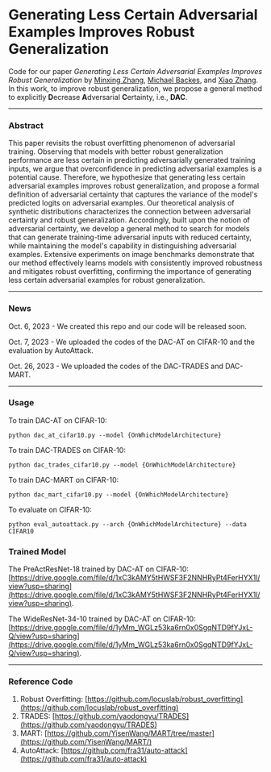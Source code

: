 # Generating Less Certain Adversarial Examples Improves Robust Generalization

Code for our paper _Generating Less Certain Adversarial Examples Improves Robust Generalization_ by [Minxing Zhang](https://scholar.google.com/citations?user=wsSLja0AAAAJ&hl=en&oi=ao), [Michael Backes](https://scholar.google.com/citations?user=ZVS3KOEAAAAJ&hl=en&oi=ao), and [Xiao Zhang](https://scholar.google.com/citations?user=L-lz7CUAAAAJ&hl=en&oi=ao). In this work, to improve robust generalization, we propose a general method to explicitly **D**ecrease **A**dversarial **C**ertainty, i.e., **DAC**.

***

### Abstract

This paper revisits the robust overfitting phenomenon of adversarial training. Observing that models with better robust generalization performance are less certain in predicting adversarially generated training inputs, we argue that overconfidence in predicting adversarial examples is a potential cause. Therefore, we hypothesize that generating less certain adversarial examples improves robust generalization, and propose a formal definition of adversarial certainty that captures the variance of the model's predicted logits on adversarial examples. Our theoretical analysis of synthetic distributions characterizes the connection between adversarial certainty and robust generalization. Accordingly, built upon the notion of adversarial certainty, we develop a general method to search for models that can generate training-time adversarial inputs with reduced certainty, while maintaining the model's capability in distinguishing adversarial examples. Extensive experiments on image benchmarks demonstrate that our method effectively learns models with consistently improved robustness and mitigates robust overfitting, confirming the importance of generating less certain adversarial examples for robust generalization.

***

### News

Oct. 6, 2023 - We created this repo and our code will be released soon.

Oct. 7, 2023 - We uploaded the codes of the DAC-AT on CIFAR-10 and the evaluation by AutoAttack.

Oct. 26, 2023 - We uploaded the codes of the DAC-TRADES and DAC-MART.

***

### Usage

To train DAC-AT on CIFAR-10:
```text
python dac_at_cifar10.py --model {OnWhichModelArchitecture}
```

To train DAC-TRADES on CIFAR-10:
```text
python dac_trades_cifar10.py --model {OnWhichModelArchitecture}
```

To train DAC-MART on CIFAR-10:
```text
python dac_mart_cifar10.py --model {OnWhichModelArchitecture}
```

To evaluate on CIFAR-10:
```text
python eval_autoattack.py --arch {OnWhichModelArchitecture} --data CIFAR10
```

### Trained Model

The PreActResNet-18 trained by DAC-AT on CIFAR-10: [https://drive.google.com/file/d/1xC3kAMY5tHWSF3F2NNHRyPt4FerHYX1l/view?usp=sharing](https://drive.google.com/file/d/1xC3kAMY5tHWSF3F2NNHRyPt4FerHYX1l/view?usp=sharing).

The WideResNet-34-10 trained by DAC-AT on CIFAR-10: [https://drive.google.com/file/d/1yMm_WGLz53ka6rn0x0SgqNTD9fYJxL-Q/view?usp=sharing](https://drive.google.com/file/d/1yMm_WGLz53ka6rn0x0SgqNTD9fYJxL-Q/view?usp=sharing).

***

### Reference Code
1. Robust Overfitting: [https://github.com/locuslab/robust_overfitting](https://github.com/locuslab/robust_overfitting)
2. TRADES: [https://github.com/yaodongyu/TRADES](https://github.com/yaodongyu/TRADES)
3. MART: [https://github.com/YisenWang/MART/tree/master](https://github.com/YisenWang/MART/)
4. AutoAttack: [https://github.com/fra31/auto-attack](https://github.com/fra31/auto-attack)
